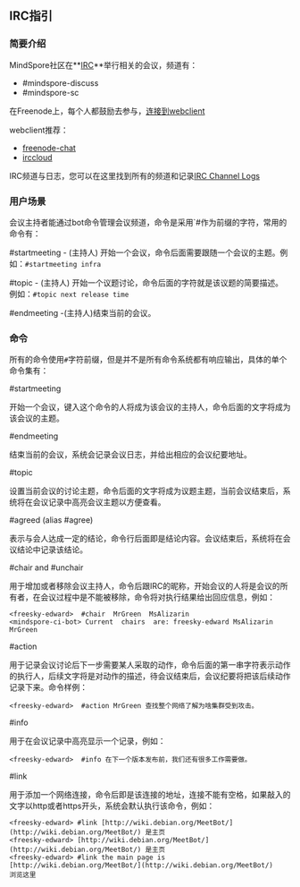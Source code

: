 ## IRC指引

### 简要介绍
MindSpore社区在**[IRC](https://zh.wikipedia.org/wiki/IRC)**举行相关的会议，频道有：

* #mindspore-discuss
* #mindspore-sc

在Freenode上，每个人都鼓励去参与，[连接到webclient](https://webchat.freenode.net/?randomnick=1&channels=%23mindspore-discuss%2C%23mindspore-sc&prompt=1&uio=d4)

webclient推荐：

* [freenode-chat](https://webchat.freenode.net/)
* [irccloud](https://www.irccloud.com/)

IRC频道与日志，您可以在这里找到所有的频道和记录[IRC Channel Logs](http://meeting.mindspore.cn/)

### 用户场景
会议主持者能通过bot命令管理会议频道，命令是采用`#作为前缀的字符，常用的命令有：

#startmeeting - (主持人) 开始一个会议，命令后面需要跟随一个会议的主题。例如：`#startmeeting infra`

#topic - (主持人) 开始一个议题讨论，命令后面的字符就是该议题的简要描述。例如：`#topic next release time`

#endmeeting -(主持人)结束当前的会议。

### 命令
所有的命令使用`#`字符前缀，但是并不是所有命令系统都有响应输出，具体的单个命令集有：

#startmeeting

开始一个会议，键入这个命令的人将成为该会议的主持人，命令后面的文字将成为该会议的主题。

#endmeeting

结束当前的会议，系统会记录会议日志，并给出相应的会议纪要地址。

#topic

设置当前会议的讨论主题，命令后面的文字将成为议题主题，当前会议结束后，系统将在会议记录中高亮会议主题以方便查看。

#agreed (alias #agree)

表示与会人达成一定的结论，命令行后面即是结论内容。会议结束后，系统将在会议结论中记录该结论。

#chair and #unchair

用于增加或者移除会议主持人，命令后跟IRC的昵称，开始会议的人将是会议的所有者，在会议过程中是不能被移除，命令将对执行结果给出回应信息，例如：
```
<freesky-edward>  #chair  MrGreen  MsAlizarin
<mindspore-ci-bot> Current  chairs  are: freesky-edward MsAlizarin MrGreen
```

#action

用于记录会议讨论后下一步需要某人采取的动作，命令后面的第一串字符表示动作的执行人，后续文字将是对动作的描述，待会议结束后，会议纪要将把该后续动作记录下来。命令样例：
```
<freesky-edward>  #action MrGreen 查找整个网络了解为啥集群受到攻击。
```

#info

用于在会议记录中高亮显示一个记录，例如：
```
<freesky-edward>  #info 在下一个版本发布前，我们还有很多工作需要做。
```

#link

用于添加一个网络连接，命令后即是该连接的地址，连接不能有空格，如果敲入的文字以http或者https开头，系统会默认执行该命令，例如：
```
<freesky-edward> #link [http://wiki.debian.org/MeetBot/](http://wiki.debian.org/MeetBot/) 是主页
<freesky-edward> [http://wiki.debian.org/MeetBot/](http://wiki.debian.org/MeetBot/) 是主页
<freesky-edward> #link the main page is [http://wiki.debian.org/MeetBot/](http://wiki.debian.org/MeetBot/)
浏览这里
```

